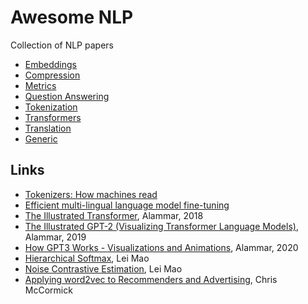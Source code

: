 # Awesome NLP
Collection of NLP papers

- [Embeddings](/embeddings)
- [Compression](/compression)
- [Metrics](/metrics)
- [Question Answering](/question-answering)
- [Tokenization](/tokenization)
- [Transformers](/transformers)
- [Translation](/translation)
- [Generic](/generic)

## Links

- [Tokenizers: How machines read](https://blog.floydhub.com/tokenization-nlp/)
- [Efficient multi-lingual language model fine-tuning](https://nlp.fast.ai/classification/2019/09/10/multifit.html)
- [The Illustrated Transformer](http://jalammar.github.io/illustrated-transformer/), Alammar, 2018
- [The Illustrated GPT-2 (Visualizing Transformer Language Models)](http://jalammar.github.io/illustrated-gpt2/), Alammar, 2019
- [How GPT3 Works - Visualizations and Animations](http://jalammar.github.io/how-gpt3-works-visualizations-animations/), Alammar, 2020
- [Hierarchical Softmax](https://leimao.github.io/article/Hierarchical-Softmax/), Lei Mao
- [Noise Contrastive Estimation](https://leimao.github.io/article/Noise-Contrastive-Estimation/), Lei Mao
- [Applying word2vec to Recommenders and Advertising](http://mccormickml.com/2018/06/15/applying-word2vec-to-recommenders-and-advertising/), Chris McCormick
